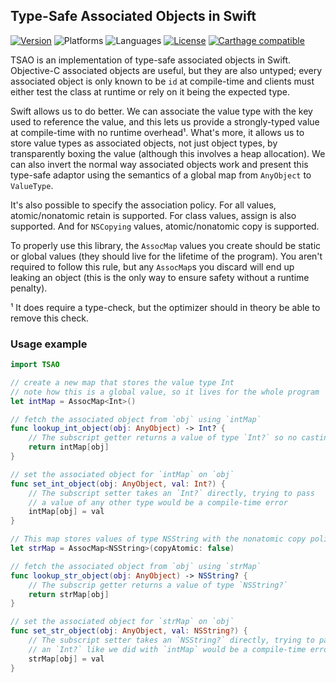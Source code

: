 ## Type-Safe Associated Objects in Swift

[![Version](https://img.shields.io/badge/version-v2.0-blue.svg)](https://github.com/kballard/swift-tsao/releases/latest)
![Platforms](https://img.shields.io/badge/platforms-ios%20%7C%20osx%20%7C%20watchos%20%7C%20tvos-lightgrey.svg)
![Languages](https://img.shields.io/badge/languages-swift%202.1-orange.svg)
[![License](https://img.shields.io/badge/license-MIT-blue.svg)](https://github.com/kballard/swift-tsao/blob/master/LICENSE.txt)
[![Carthage compatible](https://img.shields.io/badge/Carthage-compatible-4BC51D.svg?style=flat)][Carthage]

[Carthage]: https://github.com/carthage/carthage

TSAO is an implementation of type-safe associated objects in Swift. Objective-C
associated objects are useful, but they are also untyped; every associated
object is only known to be `id` at compile-time and clients must either test
the class at runtime or rely on it being the expected type.

Swift allows us to do better. We can associate the value type with the key used
to reference the value, and this lets us provide a strongly-typed value at
compile-time with no runtime overhead¹. What's more, it allows us to store
value types as associated objects, not just object types, by transparently
boxing the value (although this involves a heap allocation). We can also invert
the normal way associated objects work and present this type-safe adaptor using
the semantics of a global map from `AnyObject` to `ValueType`.

It's also possible to specify the association policy. For all values,
atomic/nonatomic retain is supported. For class values, assign is also
supported. And for `NSCopying` values, atomic/nonatomic copy is supported.

To properly use this library, the `AssocMap` values you create should be static
or global values (they should live for the lifetime of the program). You aren't
required to follow this rule, but any `AssocMap`s you discard will end up
leaking an object (this is the only way to ensure safety without a runtime
penalty).

¹ It does require a type-check, but the optimizer should in theory be able to
remove this check.

### Usage example

```swift
import TSAO

// create a new map that stores the value type Int
// note how this is a global value, so it lives for the whole program
let intMap = AssocMap<Int>()

// fetch the associated object from `obj` using `intMap`
func lookup_int_object(obj: AnyObject) -> Int? {
    // The subscript getter returns a value of type `Int?` so no casting is necessary
    return intMap[obj]
}

// set the associated object for `intMap` on `obj`
func set_int_object(obj: AnyObject, val: Int?) {
    // The subscript setter takes an `Int?` directly, trying to pass
    // a value of any other type would be a compile-time error
    intMap[obj] = val
}

// This map stores values of type NSString with the nonatomic copy policy
let strMap = AssocMap<NSString>(copyAtomic: false)

// fetch the associated object from `obj` using `strMap`
func lookup_str_object(obj: AnyObject) -> NSString? {
    // The subscrip getter returns a value of type `NSString?`
    return strMap[obj]
}

// set the associated object for `strMap` on `obj`
func set_str_object(obj: AnyObject, val: NSString?) {
    // The subscript setter takes an `NSString?` directly, trying to pass
    // an `Int?` like we did with `intMap` would be a compile-time error
    strMap[obj] = val
}
```
